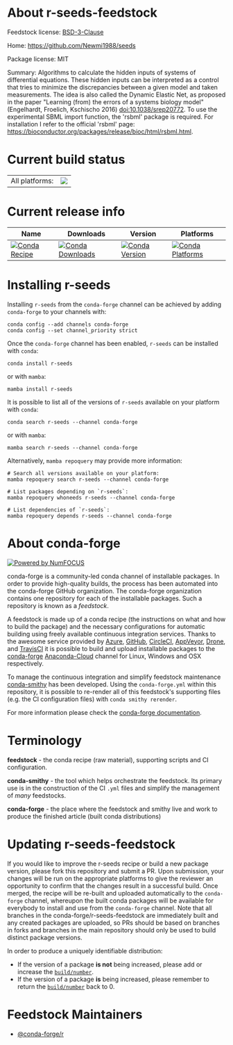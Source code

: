 About r-seeds-feedstock
=======================

Feedstock license: [BSD-3-Clause](https://github.com/conda-forge/r-seeds-feedstock/blob/main/LICENSE.txt)

Home: https://github.com/Newmi1988/seeds

Package license: MIT

Summary: Algorithms to calculate the hidden inputs of systems of differential equations. These hidden inputs can be interpreted as a control that tries to minimize the discrepancies between a given model and taken measurements. The idea is also called the Dynamic Elastic Net, as proposed in the paper "Learning (from) the errors of a systems biology model" (Engelhardt, Froelich, Kschischo 2016) <doi:10.1038/srep20772>. To use the experimental SBML import function, the 'rsbml' package is required. For installation I refer to the official 'rsbml' page: <https://bioconductor.org/packages/release/bioc/html/rsbml.html>.

Current build status
====================


<table><tr><td>All platforms:</td>
    <td>
      <a href="https://dev.azure.com/conda-forge/feedstock-builds/_build/latest?definitionId=11090&branchName=main">
        <img src="https://dev.azure.com/conda-forge/feedstock-builds/_apis/build/status/r-seeds-feedstock?branchName=main">
      </a>
    </td>
  </tr>
</table>

Current release info
====================

| Name | Downloads | Version | Platforms |
| --- | --- | --- | --- |
| [![Conda Recipe](https://img.shields.io/badge/recipe-r--seeds-green.svg)](https://anaconda.org/conda-forge/r-seeds) | [![Conda Downloads](https://img.shields.io/conda/dn/conda-forge/r-seeds.svg)](https://anaconda.org/conda-forge/r-seeds) | [![Conda Version](https://img.shields.io/conda/vn/conda-forge/r-seeds.svg)](https://anaconda.org/conda-forge/r-seeds) | [![Conda Platforms](https://img.shields.io/conda/pn/conda-forge/r-seeds.svg)](https://anaconda.org/conda-forge/r-seeds) |

Installing r-seeds
==================

Installing `r-seeds` from the `conda-forge` channel can be achieved by adding `conda-forge` to your channels with:

```
conda config --add channels conda-forge
conda config --set channel_priority strict
```

Once the `conda-forge` channel has been enabled, `r-seeds` can be installed with `conda`:

```
conda install r-seeds
```

or with `mamba`:

```
mamba install r-seeds
```

It is possible to list all of the versions of `r-seeds` available on your platform with `conda`:

```
conda search r-seeds --channel conda-forge
```

or with `mamba`:

```
mamba search r-seeds --channel conda-forge
```

Alternatively, `mamba repoquery` may provide more information:

```
# Search all versions available on your platform:
mamba repoquery search r-seeds --channel conda-forge

# List packages depending on `r-seeds`:
mamba repoquery whoneeds r-seeds --channel conda-forge

# List dependencies of `r-seeds`:
mamba repoquery depends r-seeds --channel conda-forge
```


About conda-forge
=================

[![Powered by
NumFOCUS](https://img.shields.io/badge/powered%20by-NumFOCUS-orange.svg?style=flat&colorA=E1523D&colorB=007D8A)](https://numfocus.org)

conda-forge is a community-led conda channel of installable packages.
In order to provide high-quality builds, the process has been automated into the
conda-forge GitHub organization. The conda-forge organization contains one repository
for each of the installable packages. Such a repository is known as a *feedstock*.

A feedstock is made up of a conda recipe (the instructions on what and how to build
the package) and the necessary configurations for automatic building using freely
available continuous integration services. Thanks to the awesome service provided by
[Azure](https://azure.microsoft.com/en-us/services/devops/), [GitHub](https://github.com/),
[CircleCI](https://circleci.com/), [AppVeyor](https://www.appveyor.com/),
[Drone](https://cloud.drone.io/welcome), and [TravisCI](https://travis-ci.com/)
it is possible to build and upload installable packages to the
[conda-forge](https://anaconda.org/conda-forge) [Anaconda-Cloud](https://anaconda.org/)
channel for Linux, Windows and OSX respectively.

To manage the continuous integration and simplify feedstock maintenance
[conda-smithy](https://github.com/conda-forge/conda-smithy) has been developed.
Using the ``conda-forge.yml`` within this repository, it is possible to re-render all of
this feedstock's supporting files (e.g. the CI configuration files) with ``conda smithy rerender``.

For more information please check the [conda-forge documentation](https://conda-forge.org/docs/).

Terminology
===========

**feedstock** - the conda recipe (raw material), supporting scripts and CI configuration.

**conda-smithy** - the tool which helps orchestrate the feedstock.
                   Its primary use is in the construction of the CI ``.yml`` files
                   and simplify the management of *many* feedstocks.

**conda-forge** - the place where the feedstock and smithy live and work to
                  produce the finished article (built conda distributions)


Updating r-seeds-feedstock
==========================

If you would like to improve the r-seeds recipe or build a new
package version, please fork this repository and submit a PR. Upon submission,
your changes will be run on the appropriate platforms to give the reviewer an
opportunity to confirm that the changes result in a successful build. Once
merged, the recipe will be re-built and uploaded automatically to the
`conda-forge` channel, whereupon the built conda packages will be available for
everybody to install and use from the `conda-forge` channel.
Note that all branches in the conda-forge/r-seeds-feedstock are
immediately built and any created packages are uploaded, so PRs should be based
on branches in forks and branches in the main repository should only be used to
build distinct package versions.

In order to produce a uniquely identifiable distribution:
 * If the version of a package **is not** being increased, please add or increase
   the [``build/number``](https://docs.conda.io/projects/conda-build/en/latest/resources/define-metadata.html#build-number-and-string).
 * If the version of a package **is** being increased, please remember to return
   the [``build/number``](https://docs.conda.io/projects/conda-build/en/latest/resources/define-metadata.html#build-number-and-string)
   back to 0.

Feedstock Maintainers
=====================

* [@conda-forge/r](https://github.com/conda-forge/r/)

